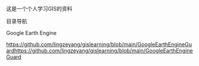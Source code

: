 这是一个个人学习GIS的资料

目录导航

Google Earth Engine

https://github.com/lingzeyang/gislearning/blob/main/GoogleEarthEngineGuardhttps://github.com/lingzeyang/gislearning/blob/main/GoogleEarthEngineGuard
